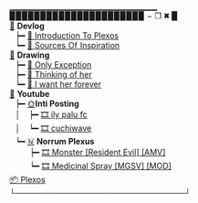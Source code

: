 ▁▁▁▁▁▁▁▁▁▁▁▁▁▁▁▁▁▁▁▁▁▁▁▁<br>
▉▉▉▉▉▉▉▉▉▉▉▉▉▉▉▉▉▉▉▉▉▉ − ❐ 🞮 ▉<br>
 [📂](https://plexos.neocities.org) **Devlog**<br>
⠀┝━ [📄 Introduction To Plexos](https://plexos.neocities.org/entry.html?blog=1)<br>
⠀┕━ [📄 Sources Of Inspiration](https://plexos.neocities.org/entry.html?blog=2)<br>
 [📂](https://www.deviantart.com/norrum) **Drawing**<br>
⠀┝━ [📝 Only Exception](https://www.deviantart.com/norrum/art/Only-exception-914328506)<br>
⠀┝━ [📝 Thinking of her](https://www.deviantart.com/norrum/art/Thinking-of-her-901114702)<br>
⠀┕━ [📝 I want her forever](https://www.deviantart.com/norrum/art/I-want-her-forever-901115217)<br>
 [📂](https://www.youtube.com/channel/UCrP14Ec_49f7haVic8Yzf5g) **Youtube**<br>
⠀┝━ [🌞](https://www.youtube.com/channel/UCwww0wC-lRMrmMvGjgU7Dhg)**Inti Posting**<br>
⠀│⠀ ┝━ [🎞️ ily palu fc](https://www.youtube.com/watch?v=ukmLvDd8fKY)<br>
⠀│⠀ ┕━ [🎞️ cuchiwave](https://www.youtube.com/watch?v=CL0yJZuQmqg)<br>
⠀┕━ [🇳](https://www.youtube.com/c/NorrumPlexus) **Norrum Plexus**<br>
⠀⠀⠀ ┝━ [🎞️ Monster [Resident Evil] [AMV]](https://www.youtube.com/watch?v=GYCgF_-URj0)<br>
⠀⠀⠀ ┕━ [🎞️ Medicinal Spray [MGSV] [MOD]](https://www.youtube.com/watch?v=8lm00VEhMJo)<br>
 [📦 Plexos](https://pentacoro.github.io)<br>
└──────────────────────────────┘
